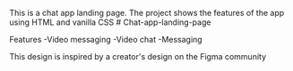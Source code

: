 This is a chat app landing page. The project shows the features of the app using HTML and vanilla CSS # Chat-app-landing-page 

Features
-Video messaging
-Video chat
-Messaging

This design is inspired by a creator's design on the Figma community 
